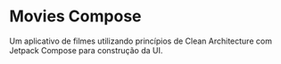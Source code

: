 # Movies Compose
Um aplicativo de filmes utilizando princípios de Clean Architecture com Jetpack Compose para construção da UI.